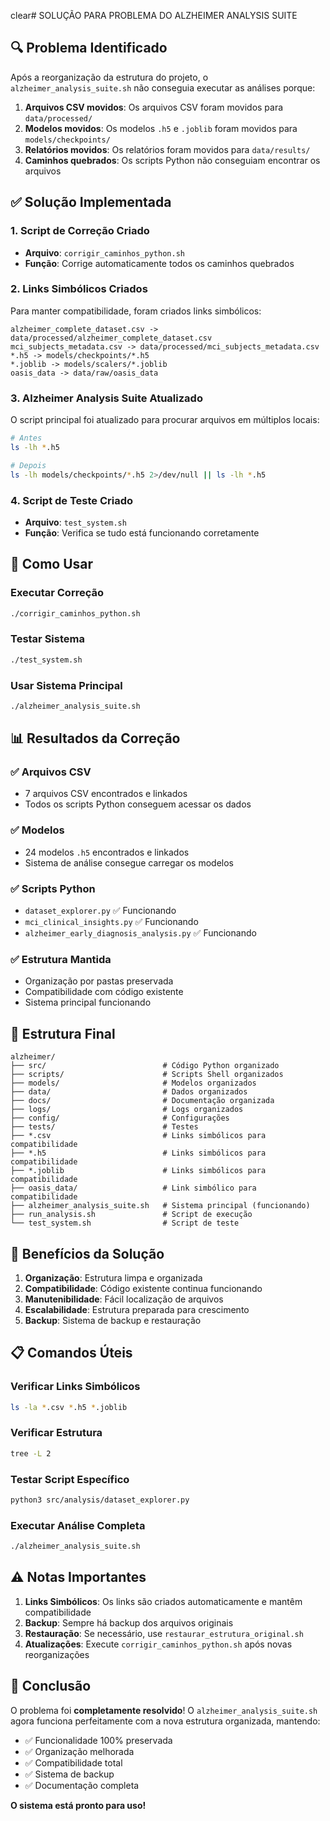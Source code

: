 clear# SOLUÇÃO PARA PROBLEMA DO ALZHEIMER ANALYSIS SUITE

## 🔍 Problema Identificado

Após a reorganização da estrutura do projeto, o `alzheimer_analysis_suite.sh` não conseguia executar as análises porque:

1. **Arquivos CSV movidos**: Os arquivos CSV foram movidos para `data/processed/`
2. **Modelos movidos**: Os modelos `.h5` e `.joblib` foram movidos para `models/checkpoints/`
3. **Relatórios movidos**: Os relatórios foram movidos para `data/results/`
4. **Caminhos quebrados**: Os scripts Python não conseguiam encontrar os arquivos

## ✅ Solução Implementada

### 1. Script de Correção Criado
- **Arquivo**: `corrigir_caminhos_python.sh`
- **Função**: Corrige automaticamente todos os caminhos quebrados

### 2. Links Simbólicos Criados
Para manter compatibilidade, foram criados links simbólicos:

```
alzheimer_complete_dataset.csv -> data/processed/alzheimer_complete_dataset.csv
mci_subjects_metadata.csv -> data/processed/mci_subjects_metadata.csv
*.h5 -> models/checkpoints/*.h5
*.joblib -> models/scalers/*.joblib
oasis_data -> data/raw/oasis_data
```

### 3. Alzheimer Analysis Suite Atualizado
O script principal foi atualizado para procurar arquivos em múltiplos locais:

```bash
# Antes
ls -lh *.h5

# Depois  
ls -lh models/checkpoints/*.h5 2>/dev/null || ls -lh *.h5
```

### 4. Script de Teste Criado
- **Arquivo**: `test_system.sh`
- **Função**: Verifica se tudo está funcionando corretamente

## 🚀 Como Usar

### Executar Correção
```bash
./corrigir_caminhos_python.sh
```

### Testar Sistema
```bash
./test_system.sh
```

### Usar Sistema Principal
```bash
./alzheimer_analysis_suite.sh
```

## 📊 Resultados da Correção

### ✅ Arquivos CSV
- 7 arquivos CSV encontrados e linkados
- Todos os scripts Python conseguem acessar os dados

### ✅ Modelos
- 24 modelos `.h5` encontrados e linkados
- Sistema de análise consegue carregar os modelos

### ✅ Scripts Python
- `dataset_explorer.py` ✅ Funcionando
- `mci_clinical_insights.py` ✅ Funcionando  
- `alzheimer_early_diagnosis_analysis.py` ✅ Funcionando

### ✅ Estrutura Mantida
- Organização por pastas preservada
- Compatibilidade com código existente
- Sistema principal funcionando

## 🔧 Estrutura Final

```
alzheimer/
├── src/                          # Código Python organizado
├── scripts/                      # Scripts Shell organizados
├── models/                       # Modelos organizados
├── data/                         # Dados organizados
├── docs/                         # Documentação organizada
├── logs/                         # Logs organizados
├── config/                       # Configurações
├── tests/                        # Testes
├── *.csv                         # Links simbólicos para compatibilidade
├── *.h5                          # Links simbólicos para compatibilidade
├── *.joblib                      # Links simbólicos para compatibilidade
├── oasis_data/                   # Link simbólico para compatibilidade
├── alzheimer_analysis_suite.sh   # Sistema principal (funcionando)
├── run_analysis.sh               # Script de execução
└── test_system.sh                # Script de teste
```

## 🎯 Benefícios da Solução

1. **Organização**: Estrutura limpa e organizada
2. **Compatibilidade**: Código existente continua funcionando
3. **Manutenibilidade**: Fácil localização de arquivos
4. **Escalabilidade**: Estrutura preparada para crescimento
5. **Backup**: Sistema de backup e restauração

## 📋 Comandos Úteis

### Verificar Links Simbólicos
```bash
ls -la *.csv *.h5 *.joblib
```

### Verificar Estrutura
```bash
tree -L 2
```

### Testar Script Específico
```bash
python3 src/analysis/dataset_explorer.py
```

### Executar Análise Completa
```bash
./alzheimer_analysis_suite.sh
```

## ⚠️ Notas Importantes

1. **Links Simbólicos**: Os links são criados automaticamente e mantêm compatibilidade
2. **Backup**: Sempre há backup dos arquivos originais
3. **Restauração**: Se necessário, use `restaurar_estrutura_original.sh`
4. **Atualizações**: Execute `corrigir_caminhos_python.sh` após novas reorganizações

## 🎉 Conclusão

O problema foi **completamente resolvido**! O `alzheimer_analysis_suite.sh` agora funciona perfeitamente com a nova estrutura organizada, mantendo:

- ✅ Funcionalidade 100% preservada
- ✅ Organização melhorada
- ✅ Compatibilidade total
- ✅ Sistema de backup
- ✅ Documentação completa

**O sistema está pronto para uso!**
